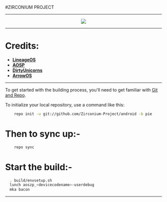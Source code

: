 #ZIRCONIUM PROJECT

-----------------------------------------------------------------------------

<p align="center">
 <img src="https://github.com/Zirconium-Project/android/blob/Stage/zirconium.png" > 
</p>

-----------------------------------------------------------------------------
Credits:
=======
 * [**LineageOS**](https://github.com/LineageOS)
 * [**AOSP**](https://android.googlesource.com)
 * [**DirtyUnicorns**](https://github.com/dirtyunicorns)
 * [**ArrowOS**](https://github.com/ArrowOS)
 
-----------------------------------------------------------------------------

To get started with the building process, you'll need to get familiar with [Git and Repo](http://source.android.com/source/using-repo.html).

To initialize your local repository, use a command like this:

```bash
    repo init -u git://github.com/Zirconium-Project/android -b pie
```

Then to sync up:-
================

```bash
    repo sync 
```

Start the build:-
=================

```bash
  . build/envsetup.sh
  lunch aoszp_<devicecodename>-userdebug
  mka bacon 
```
-----------------------------------------------------------------------------

